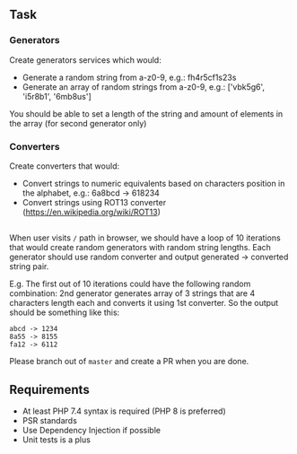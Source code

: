 ## Task

### Generators
Create generators services which would:
- Generate a random string from a-z0-9, e.g.: fh4r5cf1s23s
- Generate an array of random strings from a-z0-9, e.g.: ['vbk5g6', 'i5r8b1', '6mb8us']

You should be able to set a length of the string and amount of elements in the array (for second generator only)

### Converters
Create converters that would:
- Convert strings to numeric equivalents based on characters position in the alphabet, e.g.: 6a8bcd -> 618234
- Convert strings using ROT13 converter (https://en.wikipedia.org/wiki/ROT13)

##
When user visits `/` path in browser, we should have a loop of 10 iterations that would create random generators with random string lengths. Each generator should use random converter and output generated -> converted string pair.

E.g. The first out of 10 iterations could have the following random combination: 2nd generator generates array of 3 strings that are 4 characters length each and converts it using 1st converter. So the output should be something like this:
```
abcd -> 1234
8a55 -> 8155
fa12 -> 6112
```

Please branch out of `master` and create a PR when you are done.

## Requirements
- At least PHP 7.4 syntax is required (PHP 8 is preferred)
- PSR standards
- Use Dependency Injection if possible
- Unit tests is a plus
